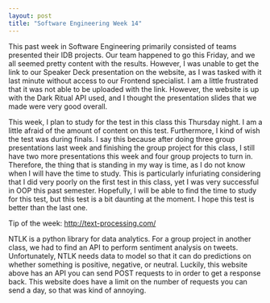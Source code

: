 ```yaml
---
layout: post
title: "Software Engineering Week 14"
---
```

This past week in Software Engineering primarily consisted of teams presented their IDB projects. Our team happened to go this Friday, and we all seemed pretty content with the results. However, I was unable to get the link to our Speaker Deck presentation on the website, as I was tasked with it last minute without access to our Frontend specialist. I am a little frustrated that it was not able to be uploaded with the link. However, the website is up with the Dark Ritual API used, and I thought the presentation slides that we made were very good overall.

This week, I plan to study for the test in this class this Thursday night. I am a little afraid of the amount of content on this test. Furthermore, I kind of wish the test was during finals. I say this because after doing three group presentations last week and finishing the group project for this class, I still have two more presentations this week and four group projects to turn in. Therefore, the thing that is standing in my way is time, as I do not know when I will have the time to study. This is particularly infuriating considering that I did very poorly on the first test in this class, yet I was very successful in OOP this past semester. Hopefully, I will be able to find the time to study for this test, but this test is a bit daunting at the moment. I hope this test is better than the last one.

Tip of the week: http://text-processing.com/

NTLK is a python library for data analytics. For a group project in another class, we had to find an API to perform sentiment analysis on tweets. Unfortunately, NTLK needs data to model so that it can do predictions on whether something is positive, negative, or neutral. Luckily, this website above has an API you can send POST requests to in order to get a response back. This website does have a limit on the number of requests you can send a day, so that was kind of annoying.
